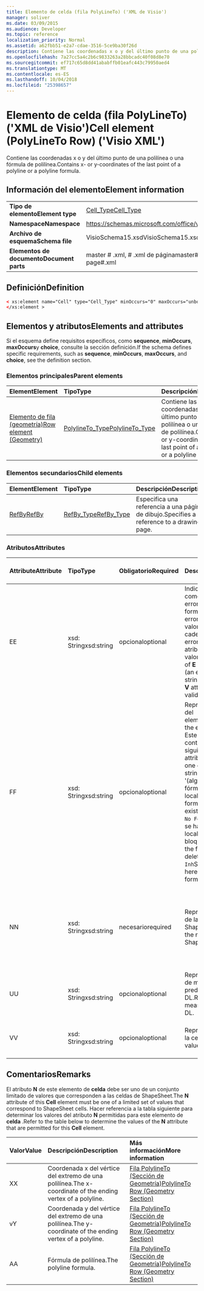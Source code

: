 ```yaml
---
title: Elemento de celda (fila PolyLineTo) ('XML de Visio')
manager: soliver
ms.date: 03/09/2015
ms.audience: Developer
ms.topic: reference
localization_priority: Normal
ms.assetid: a62fbb51-e2a7-cdae-3516-5ce9ba30f26d
description: Contiene las coordenadas x o y del último punto de una polilínea o una fórmula de polilínea.
ms.openlocfilehash: 7a27cc5a4c2b6c9833263a28bbcadc40f08d8e70
ms.sourcegitcommit: ef717c65d8dd41ababffb01eafc443c79950aed4
ms.translationtype: MT
ms.contentlocale: es-ES
ms.lasthandoff: 10/04/2018
ms.locfileid: "25398657"
---
```

# <a name="cell-element-polylineto-row-visio-xml"></a><span data-ttu-id="1ab98-103">Elemento de celda (fila PolyLineTo) ('XML de Visio')</span><span class="sxs-lookup"><span data-stu-id="1ab98-103">Cell element (PolyLineTo Row) ('Visio XML')</span></span>

<span data-ttu-id="1ab98-104">Contiene las coordenadas x o y del último punto de una polilínea o una fórmula de polilínea.</span><span class="sxs-lookup"><span data-stu-id="1ab98-104">Contains x- or y-coordinates of the last point of a polyline or a polyline formula.</span></span>
  
## <a name="element-information"></a><span data-ttu-id="1ab98-105">Información del elemento</span><span class="sxs-lookup"><span data-stu-id="1ab98-105">Element information</span></span>

|||
|:-----|:-----|
|<span data-ttu-id="1ab98-106">**Tipo de elemento**</span><span class="sxs-lookup"><span data-stu-id="1ab98-106">**Element type**</span></span> <br/> |[<span data-ttu-id="1ab98-107">Cell_Type</span><span class="sxs-lookup"><span data-stu-id="1ab98-107">Cell_Type</span></span>](cell_type-complextypevisio-xml.md) <br/> |
|<span data-ttu-id="1ab98-108">**Namespace**</span><span class="sxs-lookup"><span data-stu-id="1ab98-108">**Namespace**</span></span> <br/> |https://schemas.microsoft.com/office/visio/2012/main  <br/> |
|<span data-ttu-id="1ab98-109">**Archivo de esquema**</span><span class="sxs-lookup"><span data-stu-id="1ab98-109">**Schema file**</span></span> <br/> |<span data-ttu-id="1ab98-110">VisioSchema15.xsd</span><span class="sxs-lookup"><span data-stu-id="1ab98-110">VisioSchema15.xsd</span></span>  <br/> |
|<span data-ttu-id="1ab98-111">**Elementos de documento**</span><span class="sxs-lookup"><span data-stu-id="1ab98-111">**Document parts**</span></span> <br/> |<span data-ttu-id="1ab98-112">master # .xml, # .xml de página</span><span class="sxs-lookup"><span data-stu-id="1ab98-112">master#.xml, page#.xml</span></span>  <br/> |
   
## <a name="definition"></a><span data-ttu-id="1ab98-113">Definición</span><span class="sxs-lookup"><span data-stu-id="1ab98-113">Definition</span></span>

```XML
< xs:element name="Cell" type="Cell_Type" minOccurs="0" maxOccurs="unbounded" >
</xs:element >
```

## <a name="elements-and-attributes"></a><span data-ttu-id="1ab98-114">Elementos y atributos</span><span class="sxs-lookup"><span data-stu-id="1ab98-114">Elements and attributes</span></span>

<span data-ttu-id="1ab98-115">Si el esquema define requisitos específicos, como **sequence**, **minOccurs**, **maxOccurs**y **choice**, consulte la sección definición.</span><span class="sxs-lookup"><span data-stu-id="1ab98-115">If the schema defines specific requirements, such as **sequence**, **minOccurs**, **maxOccurs**, and **choice**, see the definition section.</span></span> 
  
### <a name="parent-elements"></a><span data-ttu-id="1ab98-116">Elementos principales</span><span class="sxs-lookup"><span data-stu-id="1ab98-116">Parent elements</span></span>

|<span data-ttu-id="1ab98-117">**Element**</span><span class="sxs-lookup"><span data-stu-id="1ab98-117">**Element**</span></span>|<span data-ttu-id="1ab98-118">**Tipo**</span><span class="sxs-lookup"><span data-stu-id="1ab98-118">**Type**</span></span>|<span data-ttu-id="1ab98-119">**Descripción**</span><span class="sxs-lookup"><span data-stu-id="1ab98-119">**Description**</span></span>|
|:-----|:-----|:-----|
|[<span data-ttu-id="1ab98-120">Elemento de fila (geometría)</span><span class="sxs-lookup"><span data-stu-id="1ab98-120">Row element (Geometry)</span></span>](row-element-geometry-sectionvisio-xml.md) <br/> |[<span data-ttu-id="1ab98-121">PolylineTo_Type</span><span class="sxs-lookup"><span data-stu-id="1ab98-121">PolylineTo_Type</span></span>](polylineto_type-complextypevisio-xml.md) <br/> |<span data-ttu-id="1ab98-122">Contiene las coordenadas x o y del último punto de una polilínea o una fórmula de polilínea.</span><span class="sxs-lookup"><span data-stu-id="1ab98-122">Contains x- or y-coordinates of the last point of a polyline or a polyline formula.</span></span>  <br/> |
   
### <a name="child-elements"></a><span data-ttu-id="1ab98-123">Elementos secundarios</span><span class="sxs-lookup"><span data-stu-id="1ab98-123">Child elements</span></span>

|<span data-ttu-id="1ab98-124">**Element**</span><span class="sxs-lookup"><span data-stu-id="1ab98-124">**Element**</span></span>|<span data-ttu-id="1ab98-125">**Tipo**</span><span class="sxs-lookup"><span data-stu-id="1ab98-125">**Type**</span></span>|<span data-ttu-id="1ab98-126">**Descripción**</span><span class="sxs-lookup"><span data-stu-id="1ab98-126">**Description**</span></span>|
|:-----|:-----|:-----|
|[<span data-ttu-id="1ab98-127">RefBy</span><span class="sxs-lookup"><span data-stu-id="1ab98-127">RefBy</span></span>](refby-element-cell_type-complextypevisio-xml.md) <br/> |[<span data-ttu-id="1ab98-128">RefBy_Type</span><span class="sxs-lookup"><span data-stu-id="1ab98-128">RefBy_Type</span></span>](refby_type-complextypevisio-xml.md) <br/> |<span data-ttu-id="1ab98-129">Especifica una referencia a una página de dibujo.</span><span class="sxs-lookup"><span data-stu-id="1ab98-129">Specifies a reference to a drawing page.</span></span>  <br/> |
   
### <a name="attributes"></a><span data-ttu-id="1ab98-130">Atributos</span><span class="sxs-lookup"><span data-stu-id="1ab98-130">Attributes</span></span>

|<span data-ttu-id="1ab98-131">**Attribute**</span><span class="sxs-lookup"><span data-stu-id="1ab98-131">**Attribute**</span></span>|<span data-ttu-id="1ab98-132">**Tipo**</span><span class="sxs-lookup"><span data-stu-id="1ab98-132">**Type**</span></span>|<span data-ttu-id="1ab98-133">**Obligatorio**</span><span class="sxs-lookup"><span data-stu-id="1ab98-133">**Required**</span></span>|<span data-ttu-id="1ab98-134">**Descripción**</span><span class="sxs-lookup"><span data-stu-id="1ab98-134">**Description**</span></span>|<span data-ttu-id="1ab98-135">**Valores posibles**</span><span class="sxs-lookup"><span data-stu-id="1ab98-135">**Possible values**</span></span>|
|:-----|:-----|:-----|:-----|:-----|
|<span data-ttu-id="1ab98-136">E</span><span class="sxs-lookup"><span data-stu-id="1ab98-136">E</span></span>  <br/> |<span data-ttu-id="1ab98-137">xsd: String</span><span class="sxs-lookup"><span data-stu-id="1ab98-137">xsd:string</span></span>  <br/> |<span data-ttu-id="1ab98-138">opcional</span><span class="sxs-lookup"><span data-stu-id="1ab98-138">optional</span></span>  <br/> |<span data-ttu-id="1ab98-139">Indica que la fórmula da como resultado un error.</span><span class="sxs-lookup"><span data-stu-id="1ab98-139">Indicates that the formula evaluates to an error.</span></span> <span data-ttu-id="1ab98-140">El valor de **E** es el valor actual (una cadena de mensaje de error); el valor del atributo **V** es el último valor válido.</span><span class="sxs-lookup"><span data-stu-id="1ab98-140">The value of **E** is the current value (an error message string); the value of the **V** attribute is the last valid value.</span></span>  <br/> |<span data-ttu-id="1ab98-141">Una cadena de mensaje de error.</span><span class="sxs-lookup"><span data-stu-id="1ab98-141">An error message string.</span></span>  <br/> |
|<span data-ttu-id="1ab98-142">F</span><span class="sxs-lookup"><span data-stu-id="1ab98-142">F</span></span>  <br/> |<span data-ttu-id="1ab98-143">xsd: String</span><span class="sxs-lookup"><span data-stu-id="1ab98-143">xsd:string</span></span>  <br/> |<span data-ttu-id="1ab98-144">opcional</span><span class="sxs-lookup"><span data-stu-id="1ab98-144">optional</span></span>  <br/> | <span data-ttu-id="1ab98-145">Representa la fórmula del elemento.</span><span class="sxs-lookup"><span data-stu-id="1ab98-145">Represents the element's formula.</span></span> <span data-ttu-id="1ab98-146">Este atributo puede contener uno de las siguientes cadenas:</span><span class="sxs-lookup"><span data-stu-id="1ab98-146">This attribute can contain one of the following strings:</span></span>  <br/>  <span data-ttu-id="1ab98-147">'(algunos fórmula)' Si la fórmula existe localmente</span><span class="sxs-lookup"><span data-stu-id="1ab98-147">'(some formula)' if the formula exists locally</span></span>  <br/>  <span data-ttu-id="1ab98-148">`No Formula`Si la fórmula se ha eliminado localmente o bloqueada</span><span class="sxs-lookup"><span data-stu-id="1ab98-148">`No Formula` if the formula is locally deleted or blocked</span></span>  <br/>  <span data-ttu-id="1ab98-149">`Inh`Si la fórmula es heredada.</span><span class="sxs-lookup"><span data-stu-id="1ab98-149">`Inh` if the formula is inherited.</span></span>  <br/> |<span data-ttu-id="1ab98-150">Una fórmula.</span><span class="sxs-lookup"><span data-stu-id="1ab98-150">A formula.</span></span>  <br/> |
|<span data-ttu-id="1ab98-151">N</span><span class="sxs-lookup"><span data-stu-id="1ab98-151">N</span></span>  <br/> |<span data-ttu-id="1ab98-152">xsd: String</span><span class="sxs-lookup"><span data-stu-id="1ab98-152">xsd:string</span></span>  <br/> |<span data-ttu-id="1ab98-153">necesario</span><span class="sxs-lookup"><span data-stu-id="1ab98-153">required</span></span>  <br/> |<span data-ttu-id="1ab98-154">Representa el nombre de la celda ShapeSheet.</span><span class="sxs-lookup"><span data-stu-id="1ab98-154">Represents the name of the ShapeSheet cell.</span></span>  <br/> |<span data-ttu-id="1ab98-155">El nombre de la celda ShapeSheet.</span><span class="sxs-lookup"><span data-stu-id="1ab98-155">The name of the ShapeSheet cell.</span></span>  <br/> <span data-ttu-id="1ab98-156">Vea la sección comentarios que aparece a continuación.</span><span class="sxs-lookup"><span data-stu-id="1ab98-156">See the Remarks section below.</span></span>  <br/> |
|<span data-ttu-id="1ab98-157">U</span><span class="sxs-lookup"><span data-stu-id="1ab98-157">U</span></span>  <br/> |<span data-ttu-id="1ab98-158">xsd: String</span><span class="sxs-lookup"><span data-stu-id="1ab98-158">xsd:string</span></span>  <br/> |<span data-ttu-id="1ab98-159">opcional</span><span class="sxs-lookup"><span data-stu-id="1ab98-159">optional</span></span>  <br/> |<span data-ttu-id="1ab98-160">Representa una unidad de medida, el valor predeterminado es DL.</span><span class="sxs-lookup"><span data-stu-id="1ab98-160">Represents a unit of measure The default is DL.</span></span>  <br/> |<span data-ttu-id="1ab98-161">Las unidades de la celda.</span><span class="sxs-lookup"><span data-stu-id="1ab98-161">The units of the cell.</span></span>  <br/> |
|<span data-ttu-id="1ab98-162">V</span><span class="sxs-lookup"><span data-stu-id="1ab98-162">V</span></span>  <br/> |<span data-ttu-id="1ab98-163">xsd: String</span><span class="sxs-lookup"><span data-stu-id="1ab98-163">xsd:string</span></span>  <br/> |<span data-ttu-id="1ab98-164">opcional</span><span class="sxs-lookup"><span data-stu-id="1ab98-164">optional</span></span>  <br/> |<span data-ttu-id="1ab98-165">Representa el valor de la celda.</span><span class="sxs-lookup"><span data-stu-id="1ab98-165">Represents the value of the cell.</span></span>  <br/> |<span data-ttu-id="1ab98-166">El valor de la celda ShapeSheet.</span><span class="sxs-lookup"><span data-stu-id="1ab98-166">The value of the ShapeSheet cell.</span></span>  <br/> |
   
## <a name="remarks"></a><span data-ttu-id="1ab98-167">Comentarios</span><span class="sxs-lookup"><span data-stu-id="1ab98-167">Remarks</span></span>

<span data-ttu-id="1ab98-168">El atributo **N** de este elemento de **celda** debe ser uno de un conjunto limitado de valores que corresponden a las celdas de ShapeSheet.</span><span class="sxs-lookup"><span data-stu-id="1ab98-168">The **N** attribute of this **Cell** element must be one of a limited set of values that correspond to ShapeSheet cells.</span></span> <span data-ttu-id="1ab98-169">Hacer referencia a la tabla siguiente para determinar los valores del atributo **N** permitidas para este elemento de **celda** .</span><span class="sxs-lookup"><span data-stu-id="1ab98-169">Refer to the table below to determine the values of the **N** attribute that are permitted for this **Cell** element.</span></span> 
  
|<span data-ttu-id="1ab98-170">**Valor**</span><span class="sxs-lookup"><span data-stu-id="1ab98-170">**Value**</span></span>|<span data-ttu-id="1ab98-171">**Descripción**</span><span class="sxs-lookup"><span data-stu-id="1ab98-171">**Description**</span></span>|<span data-ttu-id="1ab98-172">**Más información**</span><span class="sxs-lookup"><span data-stu-id="1ab98-172">**More information**</span></span>|
|:-----|:-----|:-----|
|<span data-ttu-id="1ab98-173">X</span><span class="sxs-lookup"><span data-stu-id="1ab98-173">X</span></span>  <br/> |<span data-ttu-id="1ab98-174">Coordenada x del vértice del extremo de una polilínea.</span><span class="sxs-lookup"><span data-stu-id="1ab98-174">The x-coordinate of the ending vertex of a polyline.</span></span>  <br/> |[<span data-ttu-id="1ab98-175">Fila PolylineTo (Sección de Geometría)</span><span class="sxs-lookup"><span data-stu-id="1ab98-175">PolylineTo Row (Geometry Section)</span></span>](polylineto-row-geometry-section.md) <br/> |
|<span data-ttu-id="1ab98-176">v</span><span class="sxs-lookup"><span data-stu-id="1ab98-176">Y</span></span>  <br/> |<span data-ttu-id="1ab98-177">Coordenada y del vértice del extremo de una polilínea.</span><span class="sxs-lookup"><span data-stu-id="1ab98-177">The y-coordinate of the ending vertex of a polyline.</span></span>  <br/> |[<span data-ttu-id="1ab98-178">Fila PolylineTo (Sección de Geometría)</span><span class="sxs-lookup"><span data-stu-id="1ab98-178">PolylineTo Row (Geometry Section)</span></span>](polylineto-row-geometry-section.md) <br/> |
|<span data-ttu-id="1ab98-179">A</span><span class="sxs-lookup"><span data-stu-id="1ab98-179">A</span></span>  <br/> |<span data-ttu-id="1ab98-180">Fórmula de polilínea.</span><span class="sxs-lookup"><span data-stu-id="1ab98-180">The polyline formula.</span></span>  <br/> |[<span data-ttu-id="1ab98-181">Fila PolylineTo (Sección de Geometría)</span><span class="sxs-lookup"><span data-stu-id="1ab98-181">PolylineTo Row (Geometry Section)</span></span>](polylineto-row-geometry-section.md) <br/> |
   

